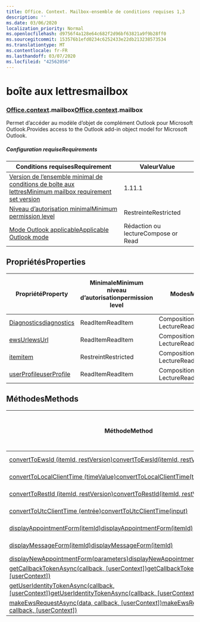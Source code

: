 ```yaml
---
title: Office. Context. Mailbox-ensemble de conditions requises 1,3
description: ''
ms.date: 03/06/2020
localization_priority: Normal
ms.openlocfilehash: d9756f4a128e64c682f2d96bf63821a9f9b28ff0
ms.sourcegitcommit: 153576b1efd0234c6252433e22db213238573534
ms.translationtype: MT
ms.contentlocale: fr-FR
ms.lasthandoff: 03/07/2020
ms.locfileid: "42562056"
---
```

# <a name="mailbox"></a><span data-ttu-id="69e4d-102">boîte aux lettres</span><span class="sxs-lookup"><span data-stu-id="69e4d-102">mailbox</span></span>

### <a name="officecontextmailbox"></a><span data-ttu-id="69e4d-103">[Office](office.md)[.context](office.context.md).mailbox</span><span class="sxs-lookup"><span data-stu-id="69e4d-103">[Office](office.md)[.context](office.context.md).mailbox</span></span>

<span data-ttu-id="69e4d-104">Permet d’accéder au modèle d’objet de complément Outlook pour Microsoft Outlook.</span><span class="sxs-lookup"><span data-stu-id="69e4d-104">Provides access to the Outlook add-in object model for Microsoft Outlook.</span></span>

##### <a name="requirements"></a><span data-ttu-id="69e4d-105">Configuration requise</span><span class="sxs-lookup"><span data-stu-id="69e4d-105">Requirements</span></span>

|<span data-ttu-id="69e4d-106">Conditions requises</span><span class="sxs-lookup"><span data-stu-id="69e4d-106">Requirement</span></span>| <span data-ttu-id="69e4d-107">Valeur</span><span class="sxs-lookup"><span data-stu-id="69e4d-107">Value</span></span>|
|---|---|
|[<span data-ttu-id="69e4d-108">Version de l’ensemble minimal de conditions de boîte aux lettres</span><span class="sxs-lookup"><span data-stu-id="69e4d-108">Minimum mailbox requirement set version</span></span>](../../requirement-sets/outlook-api-requirement-sets.md)| <span data-ttu-id="69e4d-109">1.1</span><span class="sxs-lookup"><span data-stu-id="69e4d-109">1.1</span></span>|
|[<span data-ttu-id="69e4d-110">Niveau d’autorisation minimal</span><span class="sxs-lookup"><span data-stu-id="69e4d-110">Minimum permission level</span></span>](../../../outlook/understanding-outlook-add-in-permissions.md)| <span data-ttu-id="69e4d-111">Restreinte</span><span class="sxs-lookup"><span data-stu-id="69e4d-111">Restricted</span></span>|
|[<span data-ttu-id="69e4d-112">Mode Outlook applicable</span><span class="sxs-lookup"><span data-stu-id="69e4d-112">Applicable Outlook mode</span></span>](../../../outlook/outlook-add-ins-overview.md#extension-points)| <span data-ttu-id="69e4d-113">Rédaction ou lecture</span><span class="sxs-lookup"><span data-stu-id="69e4d-113">Compose or Read</span></span>|

## <a name="properties"></a><span data-ttu-id="69e4d-114">Propriétés</span><span class="sxs-lookup"><span data-stu-id="69e4d-114">Properties</span></span>

| <span data-ttu-id="69e4d-115">Propriété</span><span class="sxs-lookup"><span data-stu-id="69e4d-115">Property</span></span> | <span data-ttu-id="69e4d-116">Minimale</span><span class="sxs-lookup"><span data-stu-id="69e4d-116">Minimum</span></span><br><span data-ttu-id="69e4d-117">niveau d’autorisation</span><span class="sxs-lookup"><span data-stu-id="69e4d-117">permission level</span></span> | <span data-ttu-id="69e4d-118">Modes</span><span class="sxs-lookup"><span data-stu-id="69e4d-118">Modes</span></span> | <span data-ttu-id="69e4d-119">Type de retour</span><span class="sxs-lookup"><span data-stu-id="69e4d-119">Return type</span></span> | <span data-ttu-id="69e4d-120">Minimale</span><span class="sxs-lookup"><span data-stu-id="69e4d-120">Minimum</span></span><br><span data-ttu-id="69e4d-121">ensemble de conditions requises</span><span class="sxs-lookup"><span data-stu-id="69e4d-121">requirement set</span></span> |
|---|---|---|---|:---:|
| [<span data-ttu-id="69e4d-122">Diagnostics</span><span class="sxs-lookup"><span data-stu-id="69e4d-122">diagnostics</span></span>](/javascript/api/outlook/office.mailbox?view=outlook-js-1.3#diagnostics) | <span data-ttu-id="69e4d-123">ReadItem</span><span class="sxs-lookup"><span data-stu-id="69e4d-123">ReadItem</span></span> | <span data-ttu-id="69e4d-124">Composition</span><span class="sxs-lookup"><span data-stu-id="69e4d-124">Compose</span></span><br><span data-ttu-id="69e4d-125">Lecture</span><span class="sxs-lookup"><span data-stu-id="69e4d-125">Read</span></span> | [<span data-ttu-id="69e4d-126">Diagnostics</span><span class="sxs-lookup"><span data-stu-id="69e4d-126">Diagnostics</span></span>](/javascript/api/outlook/office.diagnostics?view=outlook-js-1.3) | [<span data-ttu-id="69e4d-127">1.1</span><span class="sxs-lookup"><span data-stu-id="69e4d-127">1.1</span></span>](../requirement-set-1.1/outlook-requirement-set-1.1.md) |
| [<span data-ttu-id="69e4d-128">ewsUrl</span><span class="sxs-lookup"><span data-stu-id="69e4d-128">ewsUrl</span></span>](/javascript/api/outlook/office.mailbox?view=outlook-js-1.3#ewsurl) | <span data-ttu-id="69e4d-129">ReadItem</span><span class="sxs-lookup"><span data-stu-id="69e4d-129">ReadItem</span></span> | <span data-ttu-id="69e4d-130">Composition</span><span class="sxs-lookup"><span data-stu-id="69e4d-130">Compose</span></span><br><span data-ttu-id="69e4d-131">Lecture</span><span class="sxs-lookup"><span data-stu-id="69e4d-131">Read</span></span> | <span data-ttu-id="69e4d-132">String</span><span class="sxs-lookup"><span data-stu-id="69e4d-132">String</span></span> | [<span data-ttu-id="69e4d-133">1.1</span><span class="sxs-lookup"><span data-stu-id="69e4d-133">1.1</span></span>](../requirement-set-1.1/outlook-requirement-set-1.1.md) |
| [<span data-ttu-id="69e4d-134">item</span><span class="sxs-lookup"><span data-stu-id="69e4d-134">item</span></span>](office.context.mailbox.item.md) | <span data-ttu-id="69e4d-135">Restreint</span><span class="sxs-lookup"><span data-stu-id="69e4d-135">Restricted</span></span> | <span data-ttu-id="69e4d-136">Composition</span><span class="sxs-lookup"><span data-stu-id="69e4d-136">Compose</span></span><br><span data-ttu-id="69e4d-137">Lecture</span><span class="sxs-lookup"><span data-stu-id="69e4d-137">Read</span></span> | [<span data-ttu-id="69e4d-138">Élément</span><span class="sxs-lookup"><span data-stu-id="69e4d-138">Item</span></span>](/javascript/api/outlook/office.item?view=outlook-js-1.3) | [<span data-ttu-id="69e4d-139">1.1</span><span class="sxs-lookup"><span data-stu-id="69e4d-139">1.1</span></span>](../requirement-set-1.1/outlook-requirement-set-1.1.md) |
| [<span data-ttu-id="69e4d-140">userProfile</span><span class="sxs-lookup"><span data-stu-id="69e4d-140">userProfile</span></span>](/javascript/api/outlook/office.mailbox?view=outlook-js-1.3#userprofile) | <span data-ttu-id="69e4d-141">ReadItem</span><span class="sxs-lookup"><span data-stu-id="69e4d-141">ReadItem</span></span> | <span data-ttu-id="69e4d-142">Composition</span><span class="sxs-lookup"><span data-stu-id="69e4d-142">Compose</span></span><br><span data-ttu-id="69e4d-143">Lecture</span><span class="sxs-lookup"><span data-stu-id="69e4d-143">Read</span></span> | [<span data-ttu-id="69e4d-144">Profil</span><span class="sxs-lookup"><span data-stu-id="69e4d-144">UserProfile</span></span>](/javascript/api/outlook/office.userprofile?view=outlook-js-1.3) | [<span data-ttu-id="69e4d-145">1.1</span><span class="sxs-lookup"><span data-stu-id="69e4d-145">1.1</span></span>](../requirement-set-1.1/outlook-requirement-set-1.1.md) |

## <a name="methods"></a><span data-ttu-id="69e4d-146">Méthodes</span><span class="sxs-lookup"><span data-stu-id="69e4d-146">Methods</span></span>

| <span data-ttu-id="69e4d-147">Méthode</span><span class="sxs-lookup"><span data-stu-id="69e4d-147">Method</span></span> | <span data-ttu-id="69e4d-148">Minimale</span><span class="sxs-lookup"><span data-stu-id="69e4d-148">Minimum</span></span><br><span data-ttu-id="69e4d-149">niveau d’autorisation</span><span class="sxs-lookup"><span data-stu-id="69e4d-149">permission level</span></span> | <span data-ttu-id="69e4d-150">Modes</span><span class="sxs-lookup"><span data-stu-id="69e4d-150">Modes</span></span> | <span data-ttu-id="69e4d-151">Minimale</span><span class="sxs-lookup"><span data-stu-id="69e4d-151">Minimum</span></span><br><span data-ttu-id="69e4d-152">ensemble de conditions requises</span><span class="sxs-lookup"><span data-stu-id="69e4d-152">requirement set</span></span> |
|---|---|---|:---:|
| [<span data-ttu-id="69e4d-153">convertToEwsId (itemId, restVersion)</span><span class="sxs-lookup"><span data-stu-id="69e4d-153">convertToEwsId(itemId, restVersion)</span></span>](/javascript/api/outlook/office.mailbox?view=outlook-js-1.3#converttoewsid-itemid--restversion-) | <span data-ttu-id="69e4d-154">Restreint</span><span class="sxs-lookup"><span data-stu-id="69e4d-154">Restricted</span></span> | <span data-ttu-id="69e4d-155">Composition</span><span class="sxs-lookup"><span data-stu-id="69e4d-155">Compose</span></span><br><span data-ttu-id="69e4d-156">Lecture</span><span class="sxs-lookup"><span data-stu-id="69e4d-156">Read</span></span> | [<span data-ttu-id="69e4d-157">1.3</span><span class="sxs-lookup"><span data-stu-id="69e4d-157">1.3</span></span>](../requirement-set-1.3/outlook-requirement-set-1.3.md) |
| [<span data-ttu-id="69e4d-158">convertToLocalClientTime (timeValue)</span><span class="sxs-lookup"><span data-stu-id="69e4d-158">convertToLocalClientTime(timeValue)</span></span>](/javascript/api/outlook/office.mailbox?view=outlook-js-1.3#converttolocalclienttime-timevalue-) | <span data-ttu-id="69e4d-159">ReadItem</span><span class="sxs-lookup"><span data-stu-id="69e4d-159">ReadItem</span></span> | <span data-ttu-id="69e4d-160">Composition</span><span class="sxs-lookup"><span data-stu-id="69e4d-160">Compose</span></span><br><span data-ttu-id="69e4d-161">Lecture</span><span class="sxs-lookup"><span data-stu-id="69e4d-161">Read</span></span> | [<span data-ttu-id="69e4d-162">1.1</span><span class="sxs-lookup"><span data-stu-id="69e4d-162">1.1</span></span>](../requirement-set-1.1/outlook-requirement-set-1.1.md) |
| [<span data-ttu-id="69e4d-163">convertToRestId (itemId, restVersion)</span><span class="sxs-lookup"><span data-stu-id="69e4d-163">convertToRestId(itemId, restVersion)</span></span>](/javascript/api/outlook/office.mailbox?view=outlook-js-1.3#converttorestid-itemid--restversion-) | <span data-ttu-id="69e4d-164">Restreint</span><span class="sxs-lookup"><span data-stu-id="69e4d-164">Restricted</span></span> | <span data-ttu-id="69e4d-165">Composition</span><span class="sxs-lookup"><span data-stu-id="69e4d-165">Compose</span></span><br><span data-ttu-id="69e4d-166">Lecture</span><span class="sxs-lookup"><span data-stu-id="69e4d-166">Read</span></span> | [<span data-ttu-id="69e4d-167">1.3</span><span class="sxs-lookup"><span data-stu-id="69e4d-167">1.3</span></span>](../requirement-set-1.3/outlook-requirement-set-1.3.md) |
| [<span data-ttu-id="69e4d-168">convertToUtcClientTime (entrée)</span><span class="sxs-lookup"><span data-stu-id="69e4d-168">convertToUtcClientTime(input)</span></span>](/javascript/api/outlook/office.mailbox?view=outlook-js-1.3#converttoutcclienttime-input-) | <span data-ttu-id="69e4d-169">ReadItem</span><span class="sxs-lookup"><span data-stu-id="69e4d-169">ReadItem</span></span> | <span data-ttu-id="69e4d-170">Composition</span><span class="sxs-lookup"><span data-stu-id="69e4d-170">Compose</span></span><br><span data-ttu-id="69e4d-171">Lecture</span><span class="sxs-lookup"><span data-stu-id="69e4d-171">Read</span></span> | [<span data-ttu-id="69e4d-172">1.1</span><span class="sxs-lookup"><span data-stu-id="69e4d-172">1.1</span></span>](../requirement-set-1.1/outlook-requirement-set-1.1.md) |
| [<span data-ttu-id="69e4d-173">displayAppointmentForm(itemId)</span><span class="sxs-lookup"><span data-stu-id="69e4d-173">displayAppointmentForm(itemId)</span></span>](/javascript/api/outlook/office.mailbox?view=outlook-js-1.3#displayappointmentform-itemid-) | <span data-ttu-id="69e4d-174">ReadItem</span><span class="sxs-lookup"><span data-stu-id="69e4d-174">ReadItem</span></span> | <span data-ttu-id="69e4d-175">Composition</span><span class="sxs-lookup"><span data-stu-id="69e4d-175">Compose</span></span><br><span data-ttu-id="69e4d-176">Lecture</span><span class="sxs-lookup"><span data-stu-id="69e4d-176">Read</span></span> | [<span data-ttu-id="69e4d-177">1.1</span><span class="sxs-lookup"><span data-stu-id="69e4d-177">1.1</span></span>](../requirement-set-1.1/outlook-requirement-set-1.1.md) |
| [<span data-ttu-id="69e4d-178">displayMessageForm(itemId)</span><span class="sxs-lookup"><span data-stu-id="69e4d-178">displayMessageForm(itemId)</span></span>](/javascript/api/outlook/office.mailbox?view=outlook-js-1.3#displaymessageform-itemid-) | <span data-ttu-id="69e4d-179">ReadItem</span><span class="sxs-lookup"><span data-stu-id="69e4d-179">ReadItem</span></span> | <span data-ttu-id="69e4d-180">Composition</span><span class="sxs-lookup"><span data-stu-id="69e4d-180">Compose</span></span><br><span data-ttu-id="69e4d-181">Lecture</span><span class="sxs-lookup"><span data-stu-id="69e4d-181">Read</span></span> | [<span data-ttu-id="69e4d-182">1.1</span><span class="sxs-lookup"><span data-stu-id="69e4d-182">1.1</span></span>](../requirement-set-1.1/outlook-requirement-set-1.1.md) |
| [<span data-ttu-id="69e4d-183">displayNewAppointmentForm(parameters)</span><span class="sxs-lookup"><span data-stu-id="69e4d-183">displayNewAppointmentForm(parameters)</span></span>](/javascript/api/outlook/office.mailbox?view=outlook-js-1.3#displaynewappointmentform-parameters-) | <span data-ttu-id="69e4d-184">ReadItem</span><span class="sxs-lookup"><span data-stu-id="69e4d-184">ReadItem</span></span> | <span data-ttu-id="69e4d-185">Lecture</span><span class="sxs-lookup"><span data-stu-id="69e4d-185">Read</span></span> | [<span data-ttu-id="69e4d-186">1.1</span><span class="sxs-lookup"><span data-stu-id="69e4d-186">1.1</span></span>](../requirement-set-1.1/outlook-requirement-set-1.1.md) |
| <span data-ttu-id="69e4d-187">[getCallbackTokenAsync(callback, [userContext])](/javascript/api/outlook/office.mailbox?view=outlook-js-1.3#getcallbacktokenasync-callback--usercontext-)</span><span class="sxs-lookup"><span data-stu-id="69e4d-187">[getCallbackTokenAsync(callback, [userContext])](/javascript/api/outlook/office.mailbox?view=outlook-js-1.3#getcallbacktokenasync-callback--usercontext-)</span></span> | <span data-ttu-id="69e4d-188">ReadItem</span><span class="sxs-lookup"><span data-stu-id="69e4d-188">ReadItem</span></span> | <span data-ttu-id="69e4d-189">Composition</span><span class="sxs-lookup"><span data-stu-id="69e4d-189">Compose</span></span><br><span data-ttu-id="69e4d-190">Lecture</span><span class="sxs-lookup"><span data-stu-id="69e4d-190">Read</span></span> | [<span data-ttu-id="69e4d-191">1.3</span><span class="sxs-lookup"><span data-stu-id="69e4d-191">1.3</span></span>](../requirement-set-1.3/outlook-requirement-set-1.3.md)<br>[<span data-ttu-id="69e4d-192">1.1</span><span class="sxs-lookup"><span data-stu-id="69e4d-192">1.1</span></span>](../requirement-set-1.1/outlook-requirement-set-1.1.md) |
| <span data-ttu-id="69e4d-193">[getUserIdentityTokenAsync(callback, [userContext])](/javascript/api/outlook/office.mailbox?view=outlook-js-1.3#getuseridentitytokenasync-callback--usercontext-)</span><span class="sxs-lookup"><span data-stu-id="69e4d-193">[getUserIdentityTokenAsync(callback, [userContext])](/javascript/api/outlook/office.mailbox?view=outlook-js-1.3#getuseridentitytokenasync-callback--usercontext-)</span></span> | <span data-ttu-id="69e4d-194">ReadItem</span><span class="sxs-lookup"><span data-stu-id="69e4d-194">ReadItem</span></span> | <span data-ttu-id="69e4d-195">Composition</span><span class="sxs-lookup"><span data-stu-id="69e4d-195">Compose</span></span><br><span data-ttu-id="69e4d-196">Lecture</span><span class="sxs-lookup"><span data-stu-id="69e4d-196">Read</span></span> | [<span data-ttu-id="69e4d-197">1.1</span><span class="sxs-lookup"><span data-stu-id="69e4d-197">1.1</span></span>](../requirement-set-1.1/outlook-requirement-set-1.1.md) |
| <span data-ttu-id="69e4d-198">[makeEwsRequestAsync(data, callback, [userContext])](/javascript/api/outlook/office.mailbox?view=outlook-js-1.3#makeewsrequestasync-data--callback--usercontext-)</span><span class="sxs-lookup"><span data-stu-id="69e4d-198">[makeEwsRequestAsync(data, callback, [userContext])](/javascript/api/outlook/office.mailbox?view=outlook-js-1.3#makeewsrequestasync-data--callback--usercontext-)</span></span> | <span data-ttu-id="69e4d-199">ReadWriteMailbox</span><span class="sxs-lookup"><span data-stu-id="69e4d-199">ReadWriteMailbox</span></span> | <span data-ttu-id="69e4d-200">Composition</span><span class="sxs-lookup"><span data-stu-id="69e4d-200">Compose</span></span><br><span data-ttu-id="69e4d-201">Lecture</span><span class="sxs-lookup"><span data-stu-id="69e4d-201">Read</span></span> | [<span data-ttu-id="69e4d-202">1.1</span><span class="sxs-lookup"><span data-stu-id="69e4d-202">1.1</span></span>](../requirement-set-1.1/outlook-requirement-set-1.1.md) |

